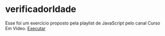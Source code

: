 # verificadorIdade
 Esse foi um exercício proposto pela playlist de JavaScript pelo canal Curso Em Vídeo.
<a href ="https://debor4h.github.io/verificadorIdade.index/">Executar</a>
